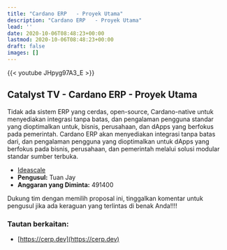 ```yaml
---
title: "Cardano ERP   - Proyek Utama"
description: "Cardano ERP   - Proyek Utama"
lead: ''
date: 2020-10-06T08:48:23+00:00
lastmod: 2020-10-06T08:48:23+00:00
draft: false
images: []
---
```


{{<  youtube JHpyg97A3_E >}}

## Catalyst TV - Cardano ERP - Proyek Utama

Tidak ada sistem ERP yang cerdas, open-source, Cardano-native untuk menyediakan integrasi tanpa batas, dan pengalaman pengguna standar yang dioptimalkan untuk, bisnis, perusahaan, dan dApps yang berfokus pada pemerintah. Cardano ERP akan menyediakan integrasi tanpa batas dari, dan pengalaman pengguna yang dioptimalkan untuk dApps yang berfokus pada bisnis, perusahaan, dan pemerintah melalui solusi modular standar sumber terbuka.

- [Ideascale](https://cardano.ideascale.com/c/idea/417652)
- **Pengusul:** Tuan Jay
- **Anggaran yang Diminta:** 491400

Dukung tim dengan memilih proposal ini, tinggalkan komentar untuk pengusul jika ada keraguan yang terlintas di benak Anda!!!!

### Tautan berkaitan:

- [https://cerp.dev](https://cerp.dev)
